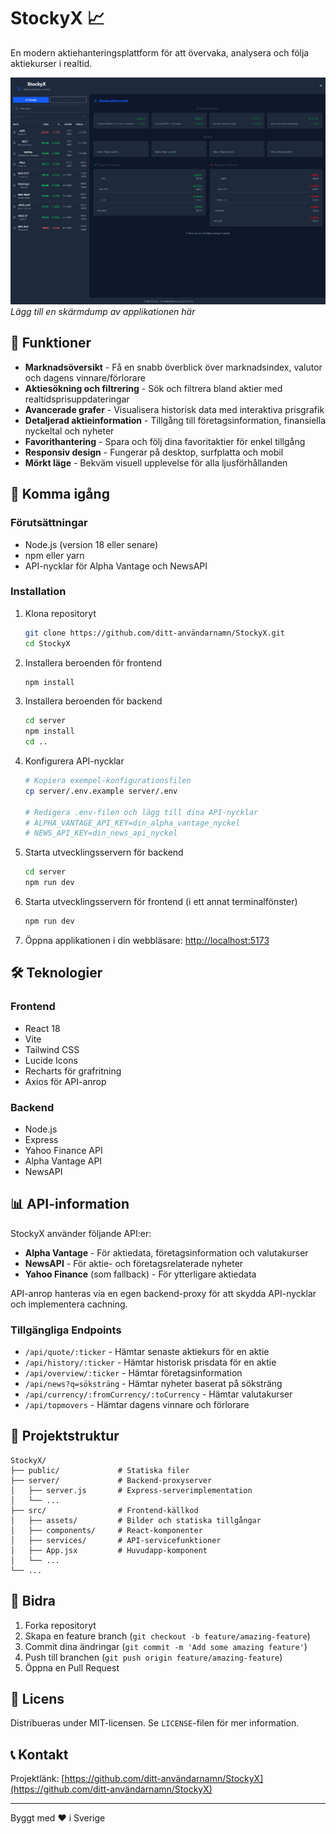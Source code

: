 # StockyX 📈

En modern aktiehanteringsplattform för att övervaka, analysera och följa aktiekurser i realtid.

![StockyX Screenshot](./images/screenshot1.png)
*Lägg till en skärmdump av applikationen här*

## 🌟 Funktioner

- **Marknadsöversikt** - Få en snabb överblick över marknadsindex, valutor och dagens vinnare/förlorare
- **Aktiesökning och filtrering** - Sök och filtrera bland aktier med realtidsprisuppdateringar
- **Avancerade grafer** - Visualisera historisk data med interaktiva prisgrafik
- **Detaljerad aktieinformation** - Tillgång till företagsinformation, finansiella nyckeltal och nyheter
- **Favorithantering** - Spara och följ dina favoritaktier för enkel tillgång
- **Responsiv design** - Fungerar på desktop, surfplatta och mobil
- **Mörkt läge** - Bekväm visuell upplevelse för alla ljusförhållanden

## 🚀 Komma igång

### Förutsättningar

- Node.js (version 18 eller senare)
- npm eller yarn
- API-nycklar för Alpha Vantage och NewsAPI

### Installation

1. Klona repositoryt
   ```bash
   git clone https://github.com/ditt-användarnamn/StockyX.git
   cd StockyX
   ```

2. Installera beroenden för frontend
   ```bash
   npm install
   ```

3. Installera beroenden för backend
   ```bash
   cd server
   npm install
   cd ..
   ```

4. Konfigurera API-nycklar
   ```bash
   # Kopiera exempel-konfigurationsfilen
   cp server/.env.example server/.env
   
   # Redigera .env-filen och lägg till dina API-nycklar
   # ALPHA_VANTAGE_API_KEY=din_alpha_vantage_nyckel
   # NEWS_API_KEY=din_news_api_nyckel
   ```

5. Starta utvecklingsservern för backend
   ```bash
   cd server
   npm run dev
   ```

6. Starta utvecklingsservern för frontend (i ett annat terminalfönster)
   ```bash
   npm run dev
   ```

7. Öppna applikationen i din webbläsare: [http://localhost:5173](http://localhost:5173)

## 🛠️ Teknologier

### Frontend
- React 18
- Vite
- Tailwind CSS
- Lucide Icons
- Recharts för grafritning
- Axios för API-anrop

### Backend
- Node.js
- Express
- Yahoo Finance API
- Alpha Vantage API
- NewsAPI

## 📊 API-information

StockyX använder följande API:er:

- **Alpha Vantage** - För aktiedata, företagsinformation och valutakurser
- **NewsAPI** - För aktie- och företagsrelaterade nyheter
- **Yahoo Finance** (som fallback) - För ytterligare aktiedata

API-anrop hanteras via en egen backend-proxy för att skydda API-nycklar och implementera cachning.

### Tillgängliga Endpoints

- `/api/quote/:ticker` - Hämtar senaste aktiekurs för en aktie
- `/api/history/:ticker` - Hämtar historisk prisdata för en aktie
- `/api/overview/:ticker` - Hämtar företagsinformation
- `/api/news?q=söksträng` - Hämtar nyheter baserat på söksträng
- `/api/currency/:fromCurrency/:toCurrency` - Hämtar valutakurser
- `/api/topmovers` - Hämtar dagens vinnare och förlorare

## 🧩 Projektstruktur

```
StockyX/
├── public/             # Statiska filer
├── server/             # Backend-proxyserver
│   ├── server.js       # Express-serverimplementation
│   └── ...
├── src/                # Frontend-källkod
│   ├── assets/         # Bilder och statiska tillgångar
│   ├── components/     # React-komponenter
│   ├── services/       # API-servicefunktioner
│   ├── App.jsx         # Huvudapp-komponent
│   └── ...
└── ...
```

## 🤝 Bidra

1. Forka repositoryt
2. Skapa en feature branch (`git checkout -b feature/amazing-feature`)
3. Commit dina ändringar (`git commit -m 'Add some amazing feature'`)
4. Push till branchen (`git push origin feature/amazing-feature`)
5. Öppna en Pull Request

## 📝 Licens

Distribueras under MIT-licensen. Se `LICENSE`-filen för mer information.

## 📞 Kontakt

Projektlänk: [https://github.com/ditt-användarnamn/StockyX](https://github.com/ditt-användarnamn/StockyX)

---

Byggt med ❤️ i Sverige
